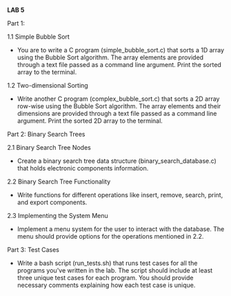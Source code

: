 **LAB 5**

Part 1:

1.1 Simple Bubble Sort
- You are to write a C program (simple_bubble_sort.c) that sorts a 1D array using the Bubble Sort algorithm.
The array elements are provided through a text file passed as a command line argument.
Print the sorted array to the terminal.

1.2 Two-dimensional Sorting
- Write another C program (complex_bubble_sort.c) that sorts a 2D array row-wise using the Bubble Sort algorithm.
The array elements and their dimensions are provided through a text file passed as a command line argument.
Print the sorted 2D array to the terminal.

Part 2:
Binary Search Trees

2.1 Binary Search Tree Nodes
- Create a binary search tree data structure (binary_search_database.c) that holds electronic components information.

2.2 Binary Search Tree Functionality
- Write functions for different operations like insert, remove, search, print, and export components.

2.3 Implementing the System Menu
- Implement a menu system for the user to interact with the database. The menu should provide options for the operations mentioned in 2.2.

Part 3:
Test Cases
- Write a bash script (run_tests.sh) that runs test cases for all the programs you've written in the lab.
The script should include at least three unique test cases for each program.
You should provide necessary comments explaining how each test case is unique.
